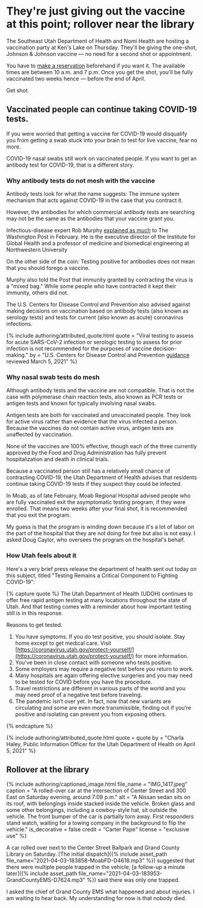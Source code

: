 # They're just giving out the vaccine at this point; rollover near the library

The Southeast Utah Department of Health and Nomi Health are hosting a vaccination party at Ken's Lake on Thursday. They'll be giving the one-shot, Johnson & Johnson vaccine — no need for a second shot or appointment.

You have to [make a reservation](https://public.domo.com/cards/9r3K4) beforehand if you want it. The available times are between 10 a.m. and 7 p.m. Once you get the shot, you'll be fully vaccinated two weeks hence — before the end of April.

Get shot.

## Vaccinated people can continue taking COVID-19 tests.

If you were worried that getting a vaccine for COVID-19 would disqualify you from getting a swab stuck into your brain to test for live vaccine, fear no more.

COVID-19 nasal swabs still work on vaccinated people. If you want to get an antibody test for COVID-19, that is a different story.

### Why antibody tests do not mesh with the vaccine

Antibody tests look for what the name suggests: The immune system mechanism that acts against COVID-19 in the case that you contract it.

However, the antibodies for which commercial antibody tests are searching may not be the same as the antibodies that your vaccine grant you.

Infectious-disease expert Rob Murphy [explained as much](https://www.washingtonpost.com/lifestyle/2021/02/12/covid-vaccine-antibody-test/) to The Washington Post in February. He is the executive director of the Institute for Global Health and a professor of medicine and biomedical engineering at Northwestern University

On the other side of the coin: Testing positive for antibodies does not mean that you should forego a vaccine.

Murphy also told the Post that immunity granted by contracting the virus is a "mixed bag." While some people who have contracted it kept their immunity, others did not.

The U.S. Centers for Disease Control and Prevention also advised against making decisions on vaccination based on antibody tests (also known as serology tests) and tests for current (also known as acute) coronavirus infections.

{% include authoring/attributed_quote.html
    quote = "Viral testing to assess for acute SARS-CoV-2 infection or serologic testing to assess for prior infection is not recommended for the purposes of vaccine decision-making."
    by = "U.S. Centers for Disease Control and Prevention [guidance](https://www.cdc.gov/vaccines/covid-19/info-by-product/clinical-considerations.html) reviewed March 5, 2021"
%}

### Why nasal swab tests do mesh

Although antibody tests and the vaccine are not compatible. That is not the case with polymerase chain reaction tests, also known as PCR tests or antigen tests and known for typically involving nasal swabs.

Antigen tests are both for vaccinated and unvaccinated people. They look for active virus rather than evidence that the virus infected a person. Because the vaccines do not contain active virus, antigen tests are unaffected by vaccination.

None of the vaccines are 100% effective, though each of the three currently approved by the Food and Drug Administration has fully prevent hospitalization and death in clinical trials.

Because a vaccinated person still has a relatively small chance of contracting COVID-19, the Utah Department of Health advises that residents continue taking COVID-19 tests if they suspect they could be infected.

In Moab, as of late February, Moab Regional Hospital advised people who are fully vaccinated exit the asymptomatic testing program, if they were enrolled. That means two weeks after your final shot, it is recommended that you exit the program.

My guess is that the program is winding down because it's a lot of labor on the part of the hospital that they are not doing for free but also is not easy. I asked Doug Caylor, who oversees the program on the hospital's behalf.

### How Utah feels about it

Here's a very brief press release the department of health sent out today on this subject, titled "Testing Remains a Critical Component to Fighting COVID-19":

{% capture quote %}
The Utah Department of Health (UDOH) continues to offer free rapid antigen testing at many locations throughout the state of Utah. And that testing comes with a reminder about how important testing still is in this response.

Reasons to get tested.

1. You have symptoms. If you do test positive, you should isolate. Stay home except to get medical care. Visit [https://coronavirus.utah.gov/protect-yourself/](https://coronavirus.utah.gov/protect-yourself/) for more information.
2. You’ve been in close contact with someone who tests positive.
3. Some employers may require a negative test before you return to work.
4. Many hospitals are again offering elective surgeries and you may need to be tested for COVID before you have the procedure.
5. Travel restrictions are different in various parts of the world and you may need proof of a negative test before traveling.
6. The pandemic isn’t over yet. In fact, now that new variants are circulating and some are even more transmissible, finding out if you’re positive and isolating can prevent you from exposing others.

{% endcapture %}

{% include authoring/attributed_quote.html
    quote = quote
    by =    "Charla Haley, Public Information Officer for the Utah Department of Health on April 5, 2021"
%}

## Rollover at the library

{% include authoring/captioned_image.html
    file_name = "IMG_1417.jpeg"
    caption = "A rolled-over car at the intersection of Center Street and 300 East on Saturday evening, around 7:09 p.m."
    alt = "A Nissan sedan sits on its roof, with belongings inside stacked inside the vehicle. Broken glass and some other belongings, including a cowboy-style hat, sit outside the vehicle. The front bumper of the car is partially torn away. First responders stand watch, waiting for a towing company in the background to flip the vehicle."
    is_decorative = false
    credit = "Carter Pape"
    license = "exclusive use"
%}

A car rolled over next to the Center Street Ballpark and Grand County Library on Saturday. [The initial dispatch]({% include asset_path file_name="2021-04-03-183858-MoabFD-D4618.mp3" %}) suggested that there were multiple people trapped in the vehicle; [a follow-up a minute later]({% include asset_path file_name="2021-04-03-183953-GrandCountyEMS-D7624.mp3" %}) said there was only one trapped.

I asked the chief of Grand County EMS what happened and about injuries. I am waiting to hear back. My understanding for now is that nobody died.
